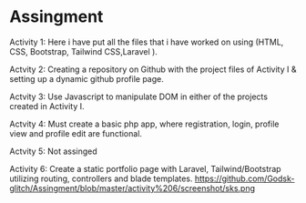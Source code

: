# Assingment
Activity 1:
Here i have put all the files that i have worked on using (HTML, CSS, Bootstrap, Tailwind CSS,Laravel ).

Actvity 2:
Creating a repository on Github with the project files of Activity I & setting up a
dynamic github profile page.

Actvity 3:
Use Javascript to manipulate DOM in either of the projects created in Activity I.

Actvity 4:
Must create a basic php app, where registration, login, profile view and profile
edit are functional.

Actvity 5:
Not assinged

Activity 6:
Create a static portfolio page with Laravel, Tailwind/Bootstrap utilizing routing,
controllers and blade templates.
https://github.com/Godsk-glitch/Assingment/blob/master/activity%206/screenshot/sks.png

